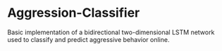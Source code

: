 # Aggression-Classifier
Basic implementation of a bidirectional two-dimensional LSTM network used to classify and predict aggressive behavior online.

